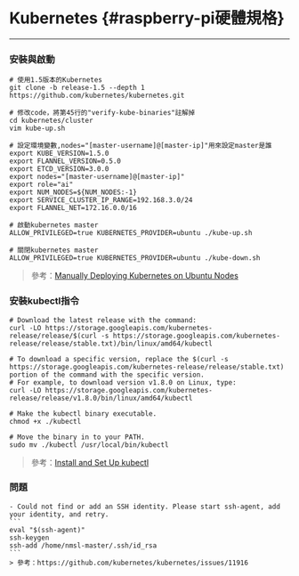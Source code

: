 # Kubernetes {#raspberry-pi硬體規格}

---

### 安裝與啟動

```
# 使用1.5版本的Kubernetes
git clone -b release-1.5 --depth 1 https://github.com/kubernetes/kubernetes.git

# 修改code，將第45行的"verify-kube-binaries"註解掉
cd kubernetes/cluster
vim kube-up.sh

# 設定環境變數,nodes="[master-username]@[master-ip]"用來設定master是誰
export KUBE_VERSION=1.5.0 
export FLANNEL_VERSION=0.5.0 
export ETCD_VERSION=3.0.0 
export nodes="[master-username]@[master-ip]" 
export role="ai" 
export NUM_NODES=${NUM_NODES:-1} 
export SERVICE_CLUSTER_IP_RANGE=192.168.3.0/24 
export FLANNEL_NET=172.16.0.0/16

# 啟動kubernetes master
ALLOW_PRIVILEGED=true KUBERNETES_PROVIDER=ubuntu ./kube-up.sh

# 關閉kubernetes master
ALLOW_PRIVILEGED=true KUBERNETES_PROVIDER=ubuntu ./kube-down.sh
```

> 參考：[Manually Deploying Kubernetes on Ubuntu Nodes](https://kubernetes.io/docs/getting-started-guides/ubuntu/manual/)

### 安裝kubectl指令

```
# Download the latest release with the command:
curl -LO https://storage.googleapis.com/kubernetes-release/release/$(curl -s https://storage.googleapis.com/kubernetes-release/release/stable.txt)/bin/linux/amd64/kubectl

# To download a specific version, replace the $(curl -s https://storage.googleapis.com/kubernetes-release/release/stable.txt) portion of the command with the specific version.
# For example, to download version v1.8.0 on Linux, type:
curl -LO https://storage.googleapis.com/kubernetes-release/release/v1.8.0/bin/linux/amd64/kubectl

# Make the kubectl binary executable.
chmod +x ./kubectl

# Move the binary in to your PATH.
sudo mv ./kubectl /usr/local/bin/kubectl
```
> 參考：[Install and Set Up kubectl](https://kubernetes.io/docs/tasks/tools/install-kubectl/)

### 問題
    - Could not find or add an SSH identity. Please start ssh-agent, add your identity, and retry.
    ```
	eval "$(ssh-agent)"
	ssh-keygen
	ssh-add /home/nmsl-master/.ssh/id_rsa
    ```
    > 參考：https://github.com/kubernetes/kubernetes/issues/11916



